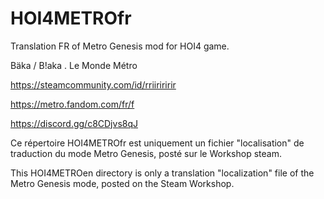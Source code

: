 # HOI4METROfr
Translation FR of Metro Genesis mod for HOI4 game.


Bäka / B!aka . Le Monde Métro 

https://steamcommunity.com/id/rriiriririr

https://metro.fandom.com/fr/f

https://discord.gg/c8CDjvs8qJ

Ce répertoire HOI4METROfr est uniquement un fichier "localisation" de traduction du mode Metro Genesis, posté sur le Workshop steam. 

This HOI4METROen directory is only a translation "localization" file of the Metro Genesis mode, posted on the Steam Workshop. 



